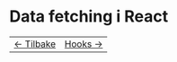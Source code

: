 # Data fetching i React



<table width="100%">
  <tr>
    <td><a href="README.md">← Tilbake</a></td>
    <td align="right"><a href="2_hooks.md">Hooks →</a></td>
  </tr>
</table>